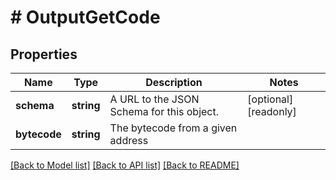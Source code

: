 # # OutputGetCode

## Properties

Name | Type | Description | Notes
------------ | ------------- | ------------- | -------------
**schema** | **string** | A URL to the JSON Schema for this object. | [optional] [readonly]
**bytecode** | **string** | The bytecode from a given address |

[[Back to Model list]](../../README.md#models) [[Back to API list]](../../README.md#endpoints) [[Back to README]](../../README.md)
